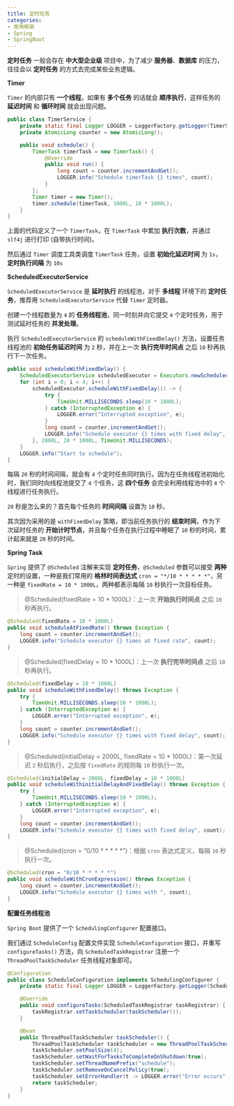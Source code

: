 ```yaml
---
title: 定时任务
categories: 
- 常用框架
- Spring
- SpringBoot
---
```


**定时任务** 一般会存在 **中大型企业级** 项目中，为了减少 **服务器**、**数据库** 的压力，往往会以 **定时任务** 的方式去完成某些业务逻辑。

**Timer**

`Timer` 的内部只有 **一个线程**，如果有 **多个任务** 的话就会 **顺序执行**，这样任务的 **延迟时间** 和 **循环时间** 就会出现问题。

```java
public class TimerService {
    private static final Logger LOGGER = LoggerFactory.getLogger(TimerService.class);
    private AtomicLong counter = new AtomicLong();

    public void schedule() {
        TimerTask timerTask = new TimerTask() {
            @Override
            public void run() {
                long count = counter.incrementAndGet();
                LOGGER.info("Schedule timerTask {} times", count);
            }
        };
        Timer timer = new Timer();
        timer.schedule(timerTask, 1000L, 10 * 1000L);
    }
}
```

上面的代码定义了一个 `TimerTask`，在 `TimerTask` 中累加 **执行次数**，并通过 `slf4j` 进行打印 (自带执行时间)。

然后通过 `Timer` 调度工具类调度 `TimerTask` 任务，设置 **初始化延迟时间** 为 `1s`，**定时执行间隔** 为 `10s`

**ScheduledExecutorService**

`ScheduledExecutorService` 是 **延时执行** 的线程池，对于 **多线程** 环境下的 **定时任务**，推荐用 `ScheduledExecutorService` 代替 `Timer` 定时器。

创建一个线程数量为 `4` 的 **任务线程池**，同一时刻并向它提交 `4` 个定时任务，用于测试延时任务的 **并发处理**。

执行 `ScheduledExecutorService` 的 `scheduleWithFixedDelay()` 方法，设置任务线程池的 **初始任务延迟时间** 为 `2` 秒，并在上一次 **执行完毕时间点** 之后 `10` 秒再执行下一次任务。

```java
public void scheduleWithFixedDelay() {
    ScheduledExecutorService scheduledExecutor = Executors.newScheduledThreadPool(4);
    for (int i = 0; i < 4; i++) {
        scheduledExecutor.scheduleWithFixedDelay(() -> {
            try {
                TimeUnit.MILLISECONDS.sleep(10 * 1000L);
            } catch (InterruptedException e) {
                LOGGER.error("Interrupted exception", e);
            }
            long count = counter.incrementAndGet();
            LOGGER.info("Schedule executor {} times with fixed delay", count);
        }, 2000L, 10 * 1000L, TimeUnit.MILLISECONDS);
    }
    LOGGER.info("Start to schedule");
}
```

每隔 `20` 秒的时间间隔，就会有 `4` 个定时任务同时执行。因为在任务线程池初始化时，我们同时向线程池提交了 `4` 个任务，这 **四个任务** 会完全利用线程池中的 `4` 个线程进行任务执行。

`20` 秒是怎么来的？首先每个任务的 **时间间隔** 设置为 `10` 秒。

其次因为采用的是 `withFixedDelay` 策略，即当前任务执行的 **结束时间**，作为下次延时任务的 **开始计时节点**，并且每个任务在执行过程中睡眠了 `10` 秒的时间，累计起来就是 `20` 秒的时间。

**Spring Task**

`Spring` 提供了 `@Scheduled` 注解来实现 **定时任务**，`@Scheduled` 参数可以接受 **两种** 定时的设置，一种是我们常用的 **格林时间表达式** `cron = "*/10 * * * * *"`，另一种是 `fixedRate = 10 * 1000L`，两种都表示每隔 `10` 秒执行一次目标任务。

> @Scheduled(fixedRate = 10 * 1000L)：上一次 **开始执行时间点** 之后 `10` 秒再执行。

```java
@Scheduled(fixedRate = 10 * 1000L)
public void scheduleAtFixedRate() throws Exception {
    long count = counter.incrementAndGet();
    LOGGER.info("Schedule executor {} times at fixed rate", count);
}
```

> @Scheduled(fixedDelay = 10 * 1000L)：上一次 **执行完毕时间点** 之后 `10` 秒再执行。

```java
@Scheduled(fixedDelay = 10 * 1000L)
public void scheduleWithFixedDelay() throws Exception {
    try {
        TimeUnit.MILLISECONDS.sleep(10 * 1000L);
    } catch (InterruptedException e) {
        LOGGER.error("Interrupted exception", e);
    }
    long count = counter.incrementAndGet();
    LOGGER.info("Schedule executor {} times with fixed delay", count);
}
```

> @Scheduled(initialDelay = 2000L, fixedRate = 10 * 1000L)：第一次延迟 `2` 秒后执行，之后按 `fixedRate` 的规则每 `10` 秒执行一次。

```java
@Scheduled(initialDelay = 2000L, fixedDelay = 10 * 1000L)
public void scheduleWithinitialDelayAndFixedDelay() throws Exception {
    try {
        TimeUnit.MILLISECONDS.sleep(10 * 1000L);
    } catch (InterruptedException e) {
        LOGGER.error("Interrupted exception", e);
    }
    long count = counter.incrementAndGet();
    LOGGER.info("Schedule executor {} times with fixed delay", count);
}
```

> @Scheduled(cron = “0/10 * * * * *”)：根据 `cron` 表达式定义，每隔 `10` 秒执行一次。

```java
@Scheduled(cron = "0/10 * * * * *")
public void scheduleWithCronExpression() throws Exception {
    long count = counter.incrementAndGet();
    LOGGER.info("Schedule executor {} times with ", count);
}
```

**配置任务线程池**

`Spring Boot` 提供了一个 `SchedulingConfigurer` 配置接口。

我们通过 `ScheduleConfig` 配置文件实现 `ScheduleConfiguration` 接口，并重写 `configureTasks()` 方法，向 `ScheduledTaskRegistrar` 注册一个 `ThreadPoolTaskScheduler` 任务线程对象即可。

```java
@Configuration
public class ScheduleConfiguration implements SchedulingConfigurer {
    private static final Logger LOGGER = LoggerFactory.getLogger(ScheduleConfiguration.class);

    @Override
    public void configureTasks(ScheduledTaskRegistrar taskRegistrar) {
        taskRegistrar.setTaskScheduler(taskScheduler());
    }

    @Bean
    public ThreadPoolTaskScheduler taskScheduler() {
        ThreadPoolTaskScheduler taskScheduler = new ThreadPoolTaskScheduler();
        taskScheduler.setPoolSize(4);
        taskScheduler.setWaitForTasksToCompleteOnShutdown(true);
        taskScheduler.setThreadNamePrefix("schedule");
        taskScheduler.setRemoveOnCancelPolicy(true);
        taskScheduler.setErrorHandler(t -> LOGGER.error("Error occurs", t));
        return taskScheduler;
    }
}
```